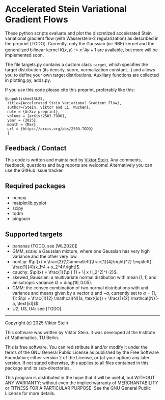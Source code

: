 # Accelerated Stein Variational Gradient Flows

These python scripts evaluate and plot the discretized accelerated Stein variational gradient flow (with Wasserstein-2 regularization) as described in the preprint [TODO].
Currently, only the Gaussian (or: RBF) kernel and the generalized bilinear kernel $K(x, y) := x^{\mathsf{T}} A y + 1$ are available, but more will be implemented soon.

The file targets.py contains a custom class ```target```, which specifies the target distribution (its density, score, normalization constant...) and allows you to define your own target distributions.
Auxiliary functions are collected in plotting.py, adds.py.

If you use this code please cite this preprint, preferably like this:
```
@unpublished{SL25,
 title={Accelerated Stein Variational Gradient Flow},
 author={Stein, Viktor and Li, Wuchen},
 note = {ArXiv preprint},
 volume = {arXiv:2503.TODO},
 year = {2025},
 month = {Mar},
 url = {https://arxiv.org/abs/2503.TODO}
 }
```

Feedback / Contact
---
This code is written and maintained by [Viktor Stein](viktorajstein.github.io). Any comments, feedback, questions and bug reports are welcome! Alternatively you can use the GitHub issue tracker.

Required packages
---
* numpy
* matplotlib.pyplot
* scipy
* tqdm
* pingouin

Supported targets
---------------------------
* bananas (TODO, see [WL2020])
* GMM_scale: a Gaussian mixture, where one Gaussian has very high variance and the other very low.
* nonLip: $\pi(x) = \frac{2}{\Gamma\left(\frac{1}{4}\right)^2} \exp\left(-\frac{1}{4}(x_1^4 + x_2^4)\right)$.
* cauchy: $\pi(x) = \frac{1}{\pi} (1 + \| x \|_2^2)^{-2}$.
* skewed_Gaussian: a multivariate normal distibution with mean $[1, 1]$ and anisotropic variance $Q = \text{diag}(10, 0.05)$.
* GMM: the convex combination of two normal distributions with unit variance and means given by a vector $a$ and $- a$, currently set to $a = [1, 1]$: $\pi = \frac{1}{2} \mathcal{N}(a, \text{id}) + \frac{1}{2} \mathcal{N}(-a, \text{id})$
* U2, U3, U4: see [TODO].


--------------------------
Copyright (c) 2025 Viktor Stein

This software was written by Viktor Stein. It was developed at the Institute of Mathematics, TU Berlin.

This is free software. You can redistribute it and/or modify it under the terms of the GNU General Public License as published by the Free Software Foundation; either version 2 of the License, or (at your option) any later version. If not stated otherwise, this applies to all files contained in this package and its sub-directories.

This program is distributed in the hope that it will be useful, but WITHOUT ANY WARRANTY; without even the implied warranty of MERCHANTABILITY or FITNESS FOR A PARTICULAR PURPOSE. See the GNU General Public License for more details.
